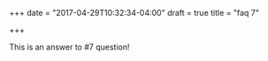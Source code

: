 +++
date = "2017-04-29T10:32:34-04:00"
draft = true
title = "faq 7"

+++

This is an answer to #7 question!
